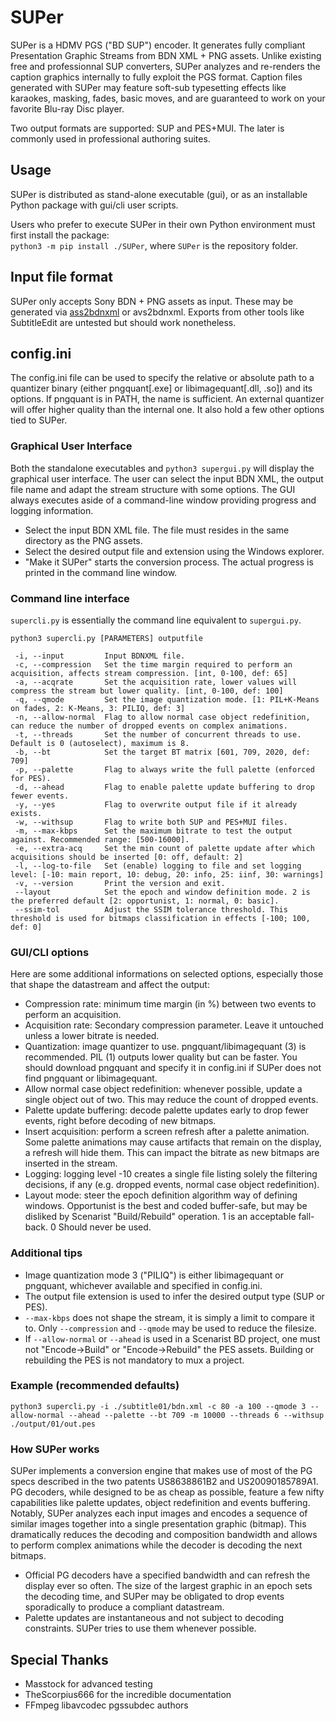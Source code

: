 # SUPer
SUPer is a HDMV PGS ("BD SUP") encoder. It generates fully compliant Presentation Graphic Streams from BDN XML + PNG assets.
Unlike existing free and professionnal SUP converters, SUPer analyzes and re-renders the caption graphics internally to fully exploit the PGS format. Caption files generated with SUPer may feature soft-sub typesetting effects like karaokes, masking, fades, basic moves, and are guaranteed to work on your favorite Blu-ray Disc player.

Two output formats are supported: SUP and PES+MUI. The later is commonly used in professional authoring suites.

## Usage
SUPer is distributed as stand-alone executable (gui), or as an installable Python package with gui/cli user scripts.

Users who prefer to execute SUPer in their own Python environment must first install the package:<br/>
`python3 -m pip install ./SUPer`,  where `SUPer` is the repository folder.

## Input file format
SUPer only accepts Sony BDN + PNG assets as input. These may be generated via [ass2bdnxml](https://github.com/cubicibo/ass2bdnxml) or avs2bdnxml. Exports from other tools like SubtitleEdit are untested but should work nonetheless.

## config.ini
The config.ini file can be used to specify the relative or absolute path to a quantizer binary (either pngquant[.exe] or libimagequant[.dll, .so]) and its options. If pngquant is in PATH, the name is sufficient. An external quantizer will offer higher quality than the internal one.
It also hold a few other options tied to SUPer.

### Graphical User Interface
Both the standalone executables and `python3 supergui.py` will display the graphical user interface. The user can select the input BDN XML, the output file name and adapt the stream structure with some options. The GUI always executes aside of a command-line window providing progress and logging information.

- Select the input BDN XML file. The file must resides in the same directory as the PNG assets.
- Select the desired output file and extension using the Windows explorer.
- "Make it SUPer" starts the conversion process. The actual progress is printed in the command line window.

### Command line interface
`supercli.py` is essentially the command line equivalent to `supergui.py`. 

`python3 supercli.py [PARAMETERS] outputfile`

```
 -i, --input         Input BDNXML file.
 -c, --compression   Set the time margin required to perform an acquisition, affects stream compression. [int, 0-100, def: 65]
 -a, --acqrate       Set the acquisition rate, lower values will compress the stream but lower quality. [int, 0-100, def: 100]
 -q, --qmode         Set the image quantization mode. [1: PIL+K-Means on fades, 2: K-Means, 3: PILIQ, def: 3]
 -n, --allow-normal  Flag to allow normal case object redefinition, can reduce the number of dropped events on complex animations.
 -t, --threads       Set the number of concurrent threads to use. Default is 0 (autoselect), maximum is 8.
 -b, --bt            Set the target BT matrix [601, 709, 2020, def: 709]
 -p, --palette       Flag to always write the full palette (enforced for PES).
 -d, --ahead         Flag to enable palette update buffering to drop fewer events.
 -y, --yes           Flag to overwrite output file if it already exists.
 -w, --withsup       Flag to write both SUP and PES+MUI files.
 -m, --max-kbps      Set the maximum bitrate to test the output against. Recommended range: [500-16000].
 -e, --extra-acq     Set the min count of palette update after which acquisitions should be inserted [0: off, default: 2]
 -l, --log-to-file   Set (enable) logging to file and set logging level: [-10: main report, 10: debug, 20: info, 25: iinf, 30: warnings]
 -v, --version       Print the version and exit.
 --layout            Set the epoch and window definition mode. 2 is the preferred default [2: opportunist, 1: normal, 0: basic].
 --ssim-tol          Adjust the SSIM tolerance threshold. This threshold is used for bitmaps classification in effects [-100; 100, def: 0] 
```

### GUI/CLI options
Here are some additional informations on selected options, especially those that shape the datastream and affect the output:
- Compression rate: minimum time margin (in %) between two events to perform an acquisition.
- Acquisition rate: Secondary compression parameter. Leave it untouched unless a lower bitrate is needed.
- Quantization: image quantizer to use. pngquant/libimagequant (3) is recommended. PIL (1) outputs lower quality but can be faster. You should download pngquant and specify it in config.ini if SUPer does not find pngquant or libimagequant.
- Allow normal case object redefinition: whenever possible, update a single object out of two. This may reduce the count of dropped events.
- Palette update buffering: decode palette updates early to drop fewer events, right before decoding of new bitmaps.
- Insert acquisition: perform a screen refresh after a palette animation. Some palette animations may cause artifacts that remain on the display, a refresh will hide them. This can impact the bitrate as new bitmaps are inserted in the stream.
- Logging: logging level -10 creates a single file listing solely the filtering decisions, if any (e.g. dropped events, normal case object redefinition).
- Layout mode: steer the epoch definition algorithm way of defining windows. Opportunist is the best and coded buffer-safe, but may be disliked by Scenarist "Build/Rebuild" operation. 1 is an acceptable fall-back. 0 Should never be used.

### Additional tips  
- Image quantization mode 3 ("PILIQ") is either libimagequant or pngquant, whichever available and specified in config.ini.
- The output file extension is used to infer the desired output type (SUP or PES).
- `--max-kbps` does not shape the stream, it is simply a limit to compare it to. Only `--compression` and `--qmode` may be used to reduce the filesize.
- If `--allow-normal` or `--ahead` is used in a Scenarist BD project, one must not "Encode->Build" or "Encode->Rebuild" the PES assets. Building or rebuilding the PES is not mandatory to mux a project.

### Example (recommended defaults)
`python3 supercli.py -i ./subtitle01/bdn.xml -c 80 -a 100 --qmode 3 --allow-normal --ahead --palette --bt 709 -m 10000 --threads 6 --withsup ./output/01/out.pes`

### How SUPer works
SUPer implements a conversion engine that makes use of most of the PG specs described in the two patents US8638861B2 and US20090185789A1. PG decoders, while designed to be as cheap as possible, feature a few nifty capabilities like palette updates, object redefinition and events buffering. Notably, SUPer analyzes each input images and encodes a sequence of similar images together into a single presentation graphic (bitmap). This dramatically reduces the decoding and composition bandwidth and allows to perform complex animations while the decoder is decoding the next bitmaps.

- Official PG decoders have a specified bandwidth and can refresh the display ever so often. The size of the largest graphic in an epoch sets the decoding time, and SUPer may be obligated to drop events sporadically to produce a compliant datastream.
- Palette updates are instantaneous and not subject to decoding constraints. SUPer tries to use them whenever possible.

## Special Thanks
- Masstock for advanced testing
- TheScorpius666 for the incredible documentation
- FFmpeg libavcodec pgssubdec authors
